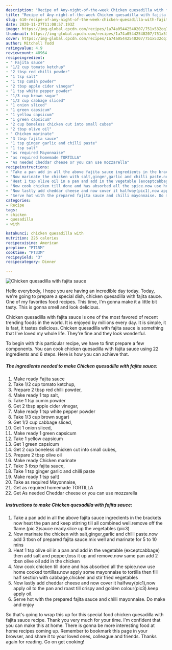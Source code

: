 ```yaml
---
description: "Recipe of Any-night-of-the-week Chicken quesadilla with fajita sauce"
title: "Recipe of Any-night-of-the-week Chicken quesadilla with fajita sauce"
slug: 610-recipe-of-any-night-of-the-week-chicken-quesadilla-with-fajita-sauce
date: 2020-11-27T11:08:57.193Z
image: https://img-global.cpcdn.com/recipes/1a74a05442540207/751x532cq70/chicken-quesadilla-with-fajita-sauce-recipe-main-photo.jpg
thumbnail: https://img-global.cpcdn.com/recipes/1a74a05442540207/751x532cq70/chicken-quesadilla-with-fajita-sauce-recipe-main-photo.jpg
cover: https://img-global.cpcdn.com/recipes/1a74a05442540207/751x532cq70/chicken-quesadilla-with-fajita-sauce-recipe-main-photo.jpg
author: Mitchell Todd
ratingvalue: 4.9
reviewcount: 48964
recipeingredient:
- " Fajita sauce"
- "1/2 cup tomato ketchup"
- "2 tbsp red chilli powder"
- "1 tsp salt"
- "1 tsp cumin powder"
- "2 tbsp apple cider vinegar"
- "1 tsp white pepper powder"
- "1/3 cup brown sugar"
- "1/2 cup cabbage sliced"
- "1 onion sliced"
- "1 green capsicum"
- "1 yellow capsicum"
- "1 green capsicum"
- "2 cup boneless chicken cut into small cubes"
- "2 tbsp olive oil"
- " Chicken marinate"
- "3 tbsp fajita sauce"
- "1 tsp ginger garlic and chilli paste"
- "1 tsp salt"
- "as required Mayonnaise"
- "as required homemade TORTILLA"
- "As needed Cheddar cheese or you can use mozzarella"
recipeinstructions:
- "Take a pan add in all the above fajita sauce ingredients in the brackets now heat the pan and keep stirring till all combined well.remove off the flame.(pic 2)sauce ready.slice up the vegetables (pic3)"
- "Now marinate the chicken with salt,ginger,garlic and chilli paste.now add 3 tbsn of prepared fajita sauce.mix well and marinate for 5 to 10 mins"
- "Heat 1 tsp olive oil in a pan and add in the vegetable (exceptcabbage) then add salt and pepper,toss it up and remove.now same pan add 2 tbsn olive oil add in the chicken"
- "Now cook chicken till done and has absorbed all the spice.now use home cooked tortillas.now apply some mayonnaise to tortilla then fill half section with cabbage,chicken and stir fried vegetables"
- "Now lastly add cheddar cheese and now cover it halfway(pic1),now apply oil to the pan and roast till crispy and golden colour(pic3).keep apply oil."
- "Serve hot with the prepared fajita sauce and chilli mayonnaise. Do make and enjoy"
categories:
- Recipe
tags:
- chicken
- quesadilla
- with

katakunci: chicken quesadilla with 
nutrition: 226 calories
recipecuisine: American
preptime: "PT15M"
cooktime: "PT33M"
recipeyield: "3"
recipecategory: Dinner

---
```



![Chicken quesadilla with fajita sauce](https://img-global.cpcdn.com/recipes/1a74a05442540207/751x532cq70/chicken-quesadilla-with-fajita-sauce-recipe-main-photo.jpg)

Hello everybody, I hope you are having an incredible day today. Today, we're going to prepare a special dish, chicken quesadilla with fajita sauce. One of my favorites food recipes. This time, I'm gonna make it a little bit tasty. This is gonna smell and look delicious.

Chicken quesadilla with fajita sauce is one of the most favored of recent trending foods in the world. It is enjoyed by millions every day. It is simple, it is fast, it tastes delicious. Chicken quesadilla with fajita sauce is something that I've loved my whole life. They're fine and they look wonderful.




To begin with this particular recipe, we have to first prepare a few components. You can cook chicken quesadilla with fajita sauce using 22 ingredients and 6 steps. Here is how you can achieve that.

<!--inarticleads1-->

##### The ingredients needed to make Chicken quesadilla with fajita sauce:

1. Make ready  Fajita sauce
1. Take 1/2 cup tomato ketchup,
1. Prepare 2 tbsp red chilli powder,
1. Make ready 1 tsp salt,
1. Take 1 tsp cumin powder
1. Get 2 tbsp apple cider vinegar,
1. Make ready 1 tsp white pepper powder
1. Take 1/3 cup brown sugar)
1. Get 1/2 cup cabbage sliced,
1. Get 1 onion sliced,
1. Make ready 1 green capsicum
1. Take 1 yellow capsicum
1. Get 1 green capsicum
1. Get 2 cup boneless chicken cut into small cubes,
1. Prepare 2 tbsp olive oil
1. Make ready  Chicken marinate
1. Take 3 tbsp fajita sauce,
1. Take 1 tsp ginger garlic and chilli paste
1. Make ready 1 tsp salt)
1. Take as required Mayonnaise,
1. Get as required homemade TORTILLA
1. Get As needed Cheddar cheese or you can use mozzarella




<!--inarticleads2-->

##### Instructions to make Chicken quesadilla with fajita sauce:

1. Take a pan add in all the above fajita sauce ingredients in the brackets now heat the pan and keep stirring till all combined well.remove off the flame.(pic 2)sauce ready.slice up the vegetables (pic3)
1. Now marinate the chicken with salt,ginger,garlic and chilli paste.now add 3 tbsn of prepared fajita sauce.mix well and marinate for 5 to 10 mins
1. Heat 1 tsp olive oil in a pan and add in the vegetable (exceptcabbage) then add salt and pepper,toss it up and remove.now same pan add 2 tbsn olive oil add in the chicken
1. Now cook chicken till done and has absorbed all the spice.now use home cooked tortillas.now apply some mayonnaise to tortilla then fill half section with cabbage,chicken and stir fried vegetables
1. Now lastly add cheddar cheese and now cover it halfway(pic1),now apply oil to the pan and roast till crispy and golden colour(pic3).keep apply oil.
1. Serve hot with the prepared fajita sauce and chilli mayonnaise. Do make and enjoy




So that's going to wrap this up for this special food chicken quesadilla with fajita sauce recipe. Thank you very much for your time. I'm confident that you can make this at home. There is gonna be more interesting food at home recipes coming up. Remember to bookmark this page in your browser, and share it to your loved ones, colleague and friends. Thanks again for reading. Go on get cooking!
